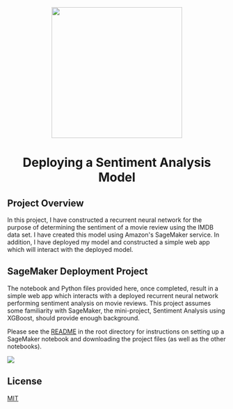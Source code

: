 <div align="center">
<img src="https://s3.amazonaws.com/video.udacity-data.com/topher/2018/October/5bd36f2f_6-6-project-building-sentiment-analysis-model/6-6-project-building-sentiment-analysis-model.jpg" height="300" width="300" />
<br />
<h1>Deploying a Sentiment Analysis Model</h1>
</div>

## Project Overview

In this project, I have constructed a recurrent neural network for the purpose of determining the sentiment of a movie review using the IMDB data set. I have created this model using Amazon's SageMaker service. In addition, I have deployed my model and constructed a simple web app which will interact with the deployed model.

## SageMaker Deployment Project

The notebook and Python files provided here, once completed, result in a simple web app which interacts with a deployed recurrent neural network performing sentiment analysis on movie reviews. This project assumes some familiarity with SageMaker, the mini-project, Sentiment Analysis using XGBoost, should provide enough background.

Please see the [README](https://github.com/udacity/sagemaker-deployment/tree/master/README.md) in the root directory for instructions on setting up a SageMaker notebook and downloading the project files (as well as the other notebooks).

<a href="https://mybinder.org/v2/gh/iamrajiv/Deploying-a-Sentiment-Analysis-Model/master"><img align="center" src="https://mybinder.org/static/logo.svg" /></a>

## License

[MIT](https://choosealicense.com/licenses/mit/)
